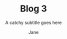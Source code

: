 ---
layout: post-with-sidebar
title: Blog 3
subtitle: A catchy subtitle goes here
sidebar-title: Blog 3
description: >-
    Neque porro quisquam est, qui dolorem ipsum quia dolor sit amet, consectetur, adipisci velit, sed quia non numquam eius modi tempora incidunt ut labore et dolore magnam aliquam quaerat voluptatem.
author: Jane
read: 5 min
featured: true
categories:
    - category 1
    - stories
featured_image: /images/
seo:
    title: Blog 3 | Your Website
    description: >-
        Neque porro quisquam est, qui dolorem ipsum quia dolor sit amet, consectetur, adipisci velit, sed quia non numquam eius modi tempora incidunt ut labore et dolore magnam aliquam quaerat voluptatem.
    social_image:
    keywords: 
    hide-from-google: true
---